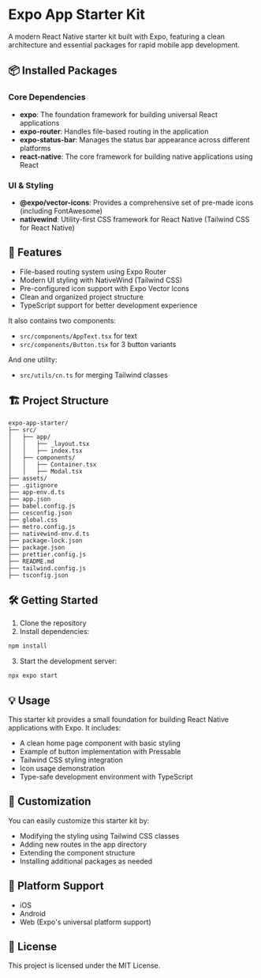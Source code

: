 # Expo App Starter Kit

A modern React Native starter kit built with Expo, featuring a clean architecture and essential packages for rapid mobile app development.

## 📦 Installed Packages

### Core Dependencies
- **expo**: The foundation framework for building universal React applications
- **expo-router**: Handles file-based routing in the application
- **expo-status-bar**: Manages the status bar appearance across different platforms
- **react-native**: The core framework for building native applications using React

### UI & Styling
- **@expo/vector-icons**: Provides a comprehensive set of pre-made icons (including FontAwesome)
- **nativewind**: Utility-first CSS framework for React Native (Tailwind CSS for React Native)

## 🚀 Features

- File-based routing system using Expo Router
- Modern UI styling with NativeWind (Tailwind CSS)
- Pre-configured icon support with Expo Vector Icons
- Clean and organized project structure
- TypeScript support for better development experience

It also contains two components:
- `src/components/AppText.tsx` for text
- `src/components/Button.tsx` for 3 button variants

And one utility:
- `src/utils/cn.ts` for merging Tailwind classes


## 🏗️ Project Structure
```
expo-app-starter/
├── src/
│   ├── app/
│   │   ├── _layout.tsx
│   │   ├── index.tsx
│   ├── components/
│   │   ├── Container.tsx
│   │   ├── Modal.tsx
├── assets/
├── .gitignore
├── app-env.d.ts
├── app.json
├── babel.config.js
├── cesconfig.json
├── global.css
├── metro.config.js
├── nativewind-env.d.ts
├── package-lock.json
├── package.json
├── prettier.config.js
├── README.md
├── tailwind.config.js
├── tsconfig.json
```

## 🛠️ Getting Started

1. Clone the repository
2. Install dependencies:
```bash
npm install
```
3. Start the development server:
```bash
npx expo start
```

## 💡 Usage
This starter kit provides a small foundation for building React Native applications with Expo. It includes:

- A clean home page component with basic styling
- Example of button implementation with Pressable
- Tailwind CSS styling integration
- Icon usage demonstration
- Type-safe development environment with TypeScript

## 🔧 Customization
You can easily customize this starter kit by:

- Modifying the styling using Tailwind CSS classes
- Adding new routes in the app directory
- Extending the component structure
- Installing additional packages as needed

## 📱 Platform Support
- iOS
- Android
- Web (Expo's universal platform support)

## 📄 License
This project is licensed under the MIT License.